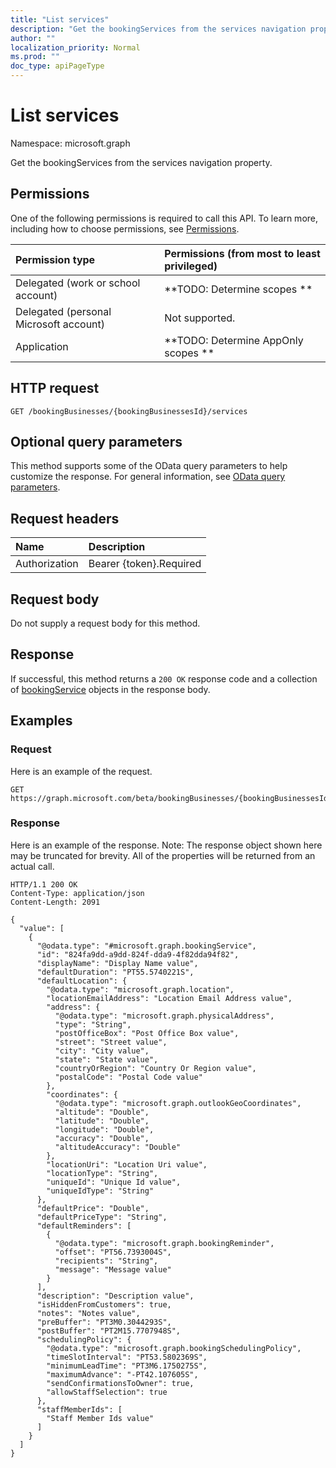```yaml
---
title: "List services"
description: "Get the bookingServices from the services navigation property."
author: ""
localization_priority: Normal
ms.prod: ""
doc_type: apiPageType
---
```


# List services

Namespace: microsoft.graph

Get the bookingServices from the services navigation property.

## Permissions
One of the following permissions is required to call this API. To learn more, including how to choose permissions, see [Permissions](/concepts/permissions-reference.md).

|Permission type|Permissions (from most to least privileged)|
|:---|:---|
|Delegated (work or school account)|**TODO: Determine scopes **|
|Delegated (personal Microsoft account)|Not supported.|
|Application|**TODO: Determine AppOnly scopes **|

## HTTP request
<!-- {
  "blockType": "ignored"
}
-->
``` http
GET /bookingBusinesses/{bookingBusinessesId}/services
```

## Optional query parameters
This method supports some of the OData query parameters to help customize the response. For general information, see [OData query parameters](/graph/query-parameters).

## Request headers
|Name|Description|
|:---|:---|
|Authorization|Bearer {token}.Required|

## Request body
Do not supply a request body for this method.

## Response
If successful, this method returns a `200 OK` response code and a collection of [bookingService](../resources/bookingservice.md) objects in the response body.

## Examples

### Request
Here is an example of the request.
<!-- {
  "blockType": "request",
  "name": "get_bookingservice"
}
-->
``` http
GET https://graph.microsoft.com/beta/bookingBusinesses/{bookingBusinessesId}/services
```

### Response
Here is an example of the response. Note: The response object shown here may be truncated for brevity. All of the properties will be returned from an actual call.
<!-- {
  "blockType": "response",
  "truncated": true,
  "@odata.type": "collection(microsoft.graph.bookingservice)"
}
-->
``` http
HTTP/1.1 200 OK
Content-Type: application/json
Content-Length: 2091

{
  "value": [
    {
      "@odata.type": "#microsoft.graph.bookingService",
      "id": "824fa9dd-a9dd-824f-dda9-4f82dda94f82",
      "displayName": "Display Name value",
      "defaultDuration": "PT55.5740221S",
      "defaultLocation": {
        "@odata.type": "microsoft.graph.location",
        "locationEmailAddress": "Location Email Address value",
        "address": {
          "@odata.type": "microsoft.graph.physicalAddress",
          "type": "String",
          "postOfficeBox": "Post Office Box value",
          "street": "Street value",
          "city": "City value",
          "state": "State value",
          "countryOrRegion": "Country Or Region value",
          "postalCode": "Postal Code value"
        },
        "coordinates": {
          "@odata.type": "microsoft.graph.outlookGeoCoordinates",
          "altitude": "Double",
          "latitude": "Double",
          "longitude": "Double",
          "accuracy": "Double",
          "altitudeAccuracy": "Double"
        },
        "locationUri": "Location Uri value",
        "locationType": "String",
        "uniqueId": "Unique Id value",
        "uniqueIdType": "String"
      },
      "defaultPrice": "Double",
      "defaultPriceType": "String",
      "defaultReminders": [
        {
          "@odata.type": "microsoft.graph.bookingReminder",
          "offset": "PT56.7393004S",
          "recipients": "String",
          "message": "Message value"
        }
      ],
      "description": "Description value",
      "isHiddenFromCustomers": true,
      "notes": "Notes value",
      "preBuffer": "PT3M0.3044293S",
      "postBuffer": "PT2M15.7707948S",
      "schedulingPolicy": {
        "@odata.type": "microsoft.graph.bookingSchedulingPolicy",
        "timeSlotInterval": "PT53.5802369S",
        "minimumLeadTime": "PT3M6.1750275S",
        "maximumAdvance": "-PT42.107605S",
        "sendConfirmationsToOwner": true,
        "allowStaffSelection": true
      },
      "staffMemberIds": [
        "Staff Member Ids value"
      ]
    }
  ]
}
```

